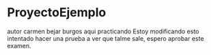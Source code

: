 # ProyectoEjemplo
autor carmen bejar burgos aqui practicando
Estoy modificando esto intentado hacer una prueba a ver que talme sale,
espero aprobar este examen.
